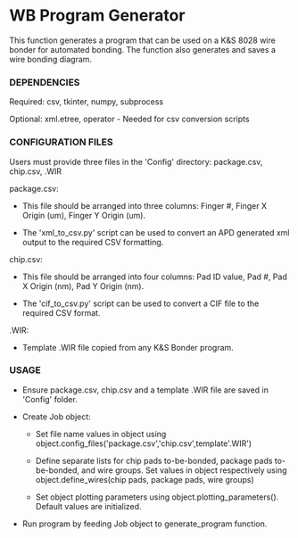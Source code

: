 # WB Program Generator #

This function generates a program that can be used on a K&S 8028 wire bonder for automated bonding.  The function also
generates and saves a wire bonding diagram.

### DEPENDENCIES ###

Required: csv, tkinter, numpy, subprocess

Optional: xml.etree, operator - Needed for csv conversion scripts

### CONFIGURATION FILES ###

Users must provide three files in the 'Config' directory: package.csv, chip.csv, .WIR

package.csv:

* This file should be arranged into three columns: Finger #, Finger X Origin (um),
Finger Y Origin (um).

* The 'xml_to_csv.py' script can be used to convert an APD generated xml output to the required
CSV formatting.

chip.csv:

* This file should be arranged into four columns: Pad ID value, Pad #, Pad X Origin (nm), Pad Y Origin (nm).

* The 'cif_to_csv.py' script can be used to convert a CIF file to the required CSV format.

.WIR:

* Template .WIR file copied from any K&S Bonder program.

### USAGE ###

* Ensure package.csv, chip.csv and a template .WIR file are saved in 'Config' folder.

* Create Job object:

    * Set file name values in object using object.config_files('package.csv','chip.csv',template'.WIR')

    * Define separate lists for chip pads to-be-bonded, package pads to-be-bonded, and wire groups.  Set values in object
respectively using object.define_wires(chip pads, package pads, wire groups)

    * Set object plotting parameters using object.plotting_parameters().  Default values are initialized.

* Run program by feeding Job object to generate_program function.

